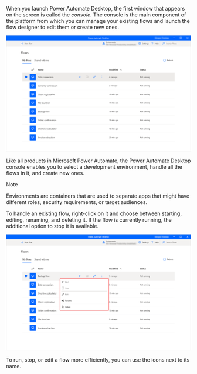 When you launch Power Automate Desktop, the first window that appears on the screen is called the *console*. The console is the main component of the platform from which you can manage your existing flows and launch the flow designer to edit them or create new ones.

![Screenshot of the Power Automate Desktop console.](..\media\console.png)

Like all products in Microsoft Power Automate, the Power Automate Desktop console enables you to select a development environment, handle all the flows in it, and create new ones.

 > [!NOTE]
 > Environments are containers that are used to separate apps that might have different roles, security requirements, or target audiences.

To handle an existing flow, right-click on it and choose between starting, editing, renaming, and deleting it. If the flow is currently running, the additional option to stop it is available.

![Screenshot of the available actions in the Power Automate Desktop console.](..\media\console-actions.png)

To run, stop, or edit a flow more efficiently, you can use the icons next to its name.
